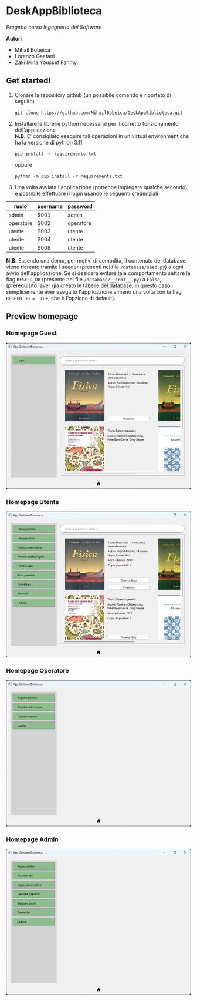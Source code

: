 # DeskAppBiblioteca
_Progetto corso Ingegneria del Software_

**Autori**
* Mihail Bobeica
* Lorenzo Gaetani
* Zaki Mina Youssef Fahmy 


## Get started!

1. Clonare la repository github (un possibile comando è riportato di seguito)

    ```shell
    git clone https://github.com/MihailBobeica/DeskAppBiblioteca.git
    ```

2. Installare le librerie python necessarie per il corretto funzionamento dell'applicazione
   <br>**N.B.** E\' consigliato eseguire tali operazioni in un virtual environment che ha la versione di python 3.11
    ```shell
    pip install -r requirements.txt
    ```
   
   oppure

   ```shell
   python -m pip install -r requirements.txt
   ```

3. Una volta avviata l'applicazione (potrebbe impiegare qualche secondo), 
è possibile effettuare il login usando le seguenti credenziali

| ruolo     | username | password  |
|-----------|----------|-----------|
| admin     | S001     | admin     |
| operatore | S002     | operatore |
| utente    | S003     | utente    |
| utente    | S004     | utente    |
| utente    | S005     | utente    |

**N.B.** Essendo una demo, per motivi di comodità, il contenuto del database viene 
ricreato tramite i seeder (presenti nel file `/database/seed.py`) a ogni avvio dell'applicazione.
Se si desidera evitare tale comportamento settare la flag `RESEED_DB` (presente nel file 
`/database/__init__.py`) a `False`, (prerequisito: aver già creato le tabelle del database, 
in questo caso semplicemente aver eseguito l'applicazione almeno una volta con la flag `RESEED_DB = True`,
che è l'opzione di default).


## Preview homepage

### Homepage Guest
![Vista homepage guest](https://github.com/MihailBobeica/DeskAppBiblioteca/blob/master/img/home_guest.png)
### Homepage Utente
![Vista homepage utente](https://github.com/MihailBobeica/DeskAppBiblioteca/blob/master/img/home_utente.png)
### Homepage Operatore
![Vista homepage operatore](https://github.com/MihailBobeica/DeskAppBiblioteca/blob/master/img/home_operatore.png)
### Homepage Admin
![vista homepage admin](https://github.com/MihailBobeica/DeskAppBiblioteca/blob/master/img/home_admin.png)

